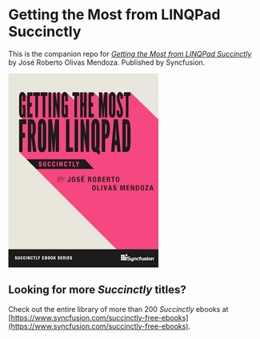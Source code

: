 # Getting the Most from LINQPad Succinctly

This is the companion repo for [*Getting the Most from LINQPad Succinctly*](https://www.syncfusion.com/succinctly-free-ebooks/getting-the-most-from-linqpad-succinctly) by José Roberto Olivas Mendoza. Published by Syncfusion.

[![cover](https://github.com/SyncfusionSuccinctlyE-Books/Getting-The-Most-from-LINQPad-Succinctly/blob/master/cover.png)](https://www.syncfusion.com/succinctly-free-ebooks/getting-the-most-from-linqpad-succinctly)

## Looking for more _Succinctly_ titles?

Check out the entire library of more than 200 _Succinctly_ ebooks at [https://www.syncfusion.com/succinctly-free-ebooks](https://www.syncfusion.com/succinctly-free-ebooks).
